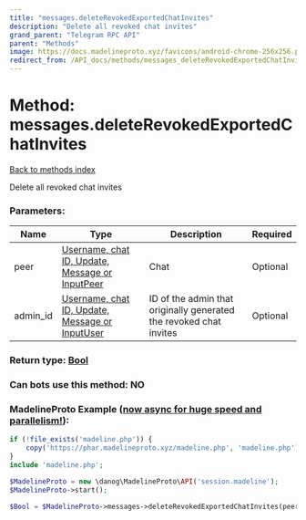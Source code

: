 ```yaml
---
title: "messages.deleteRevokedExportedChatInvites"
description: "Delete all revoked chat invites"
grand_parent: "Telegram RPC API"
parent: "Methods"
image: https://docs.madelineproto.xyz/favicons/android-chrome-256x256.png
redirect_from: /API_docs/methods/messages_deleteRevokedExportedChatInvites.html
---
```

# Method: messages.deleteRevokedExportedChatInvites
[Back to methods index](index.html)



Delete all revoked chat invites

### Parameters:

| Name     |    Type       | Description | Required |
|----------|---------------|-------------|----------|
|peer|[Username, chat ID, Update, Message or InputPeer](/API_docs/types/InputPeer.html) | Chat | Optional|
|admin\_id|[Username, chat ID, Update, Message or InputUser](/API_docs/types/InputUser.html) | ID of the admin that originally generated the revoked chat invites | Optional|


### Return type: [Bool](/API_docs/types/Bool.html)

### Can bots use this method: **NO**


### MadelineProto Example ([now async for huge speed and parallelism!](https://docs.madelineproto.xyz/docs/ASYNC.html)):


```php
if (!file_exists('madeline.php')) {
    copy('https://phar.madelineproto.xyz/madeline.php', 'madeline.php');
}
include 'madeline.php';

$MadelineProto = new \danog\MadelineProto\API('session.madeline');
$MadelineProto->start();

$Bool = $MadelineProto->messages->deleteRevokedExportedChatInvites(peer: InputPeer, admin_id: InputUser, );
```

